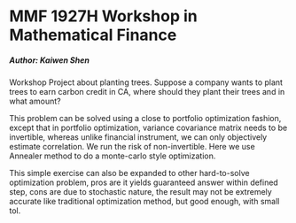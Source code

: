 # MMF 1927H Workshop in Mathematical Finance
##### Author: Kaiwen Shen

Workshop Project about planting trees.
Suppose a company wants to plant trees to earn carbon credit in CA, where should they plant their trees and in what
amount?

This problem can be solved using a close to portfolio optimization fashion, except that in portfolio optimization, 
variance covariance matrix needs to be invertible, whereas unlike financial instrument, we can only objectively estimate
correlation. We run the risk of non-invertible. Here we use Annealer method to do a monte-carlo style optimization. 

This simple exercise can also be expanded to other hard-to-solve optimization problem, pros are it yields guaranteed 
answer within defined step, cons are due to stochastic nature, the result may not be extremely accurate like traditional 
optimization method, but good enough, with small tol. 